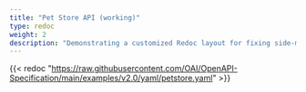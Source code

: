 ```yaml
---
title: "Pet Store API (working)"
type: redoc
weight: 2
description: "Demonstrating a customized Redoc layout for fixing side-menu links." 
---
```


{{< redoc "https://raw.githubusercontent.com/OAI/OpenAPI-Specification/main/examples/v2.0/yaml/petstore.yaml" >}}
